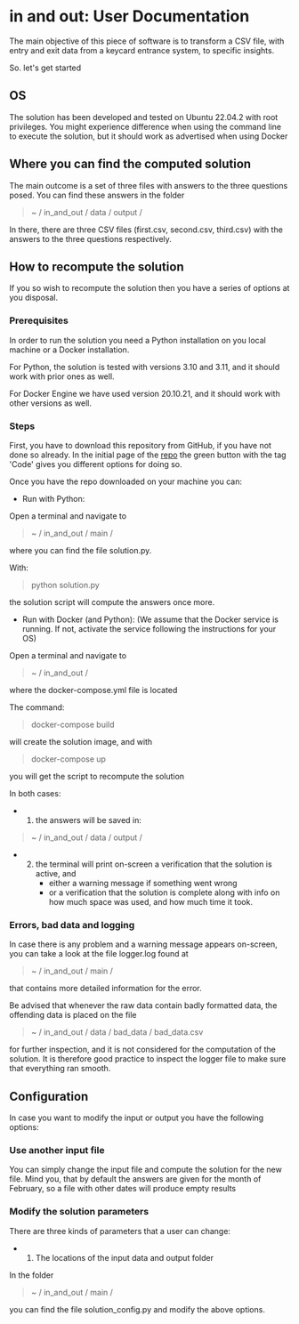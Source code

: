 # in and out: User Documentation

The main objective of this piece of software is to transform a CSV file, with entry and exit data from a keycard entrance system, to specific insights.

So. let's get started

## OS
The solution has been developed and tested on Ubuntu 22.04.2 with root privileges. You might experience difference when using the command line to execute the solution, but it should work as advertised when using Docker

## Where you can find the computed solution
The main outcome is a set of three files with answers to the three questions posed. You can find these answers in the folder 

>    ~ / in_and_out / data / output /

In there, there are three CSV files (first.csv, second.csv, third.csv) with the answers to the three questions respectively.

## How to recompute the solution

If you so wish to recompute the solution then you have a series of options at you disposal.

### Prerequisites
In order to run the solution you need a Python installation on you local machine or a Docker installation. 

For Python, the solution is tested with versions 3.10 and 3.11, and it should work with prior ones as well.

For Docker Engine we have used version 20.10.21, and it should work with other versions as well. 


### Steps

First, you have to download this repository from GitHub, if you have not done so already. In the initial page of the [repo](https://github.com/andreas-masaoutis/in_and_out) the green button with the tag 'Code' gives you different options for doing so.

Once you have the repo downloaded on your machine you can:

- Run with Python:

Open a terminal and navigate to 

>    ~ / in_and_out / main /

where you can find the file solution.py. 

With: 

>    python solution.py

the solution script will compute the answers once more.

- Run with Docker (and Python):
(We assume that the Docker service is running. If not, activate the service following the instructions for your OS)

Open a terminal and navigate to

>    ~ / in_and_out /

where the docker-compose.yml file is located

The command:

>   docker-compose build

will create the solution image, and with

> docker-compose up

you will get the script to recompute the solution


In both cases:
- 1. the answers will be saved in:

>    ~ / in_and_out / data / output /

- 2. the terminal will print on-screen a verification that the solution is active, and
        - either a warning message if something went wrong
        - or a verification that the solution is complete along with info on how much space was used, and how much time it took.

### Errors, bad data and logging 

In case there is any problem and a warning message appears on-screen, you can take a look at the file logger.log found at 

>    ~ / in_and_out / main /

that contains more detailed information for the error.

Be advised that whenever the raw data contain badly formatted data, the offending data is placed on the file

> ~ / in_and_out / data / bad_data / bad_data.csv

for further inspection, and it is not considered for the computation of the solution. It is therefore good practice to inspect the logger file to make sure that everything ran smooth.

## Configuration

In case you want to modify the input or output you have the following options:

### Use another input file
You can simply change the input file and compute the solution for the new file. Mind you, that by default the answers are given for the month of February, so a file with other dates will produce empty results

### Modify the solution parameters
There are three kinds of parameters that a user can change:

- 1. The locations of the input data and output folder

In the folder 

>    ~ / in_and_out / main /

you can find the file solution_config.py and modify the above options.
